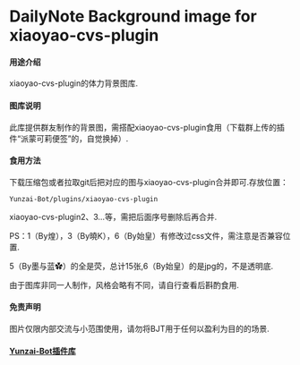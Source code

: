 # DailyNote Background image for xiaoyao-cvs-plugin

#### 用途介绍
xiaoyao-cvs-plugin的体力背景图库.

#### 图库说明
此库提供群友制作的背景图，需搭配xiaoyao-cvs-plugin食用（下载群上传的插件“派蒙可莉便签”的，自觉换掉）.

#### 食用方法
下载压缩包或者拉取git后把对应的图与xiaoyao-cvs-plugin合并即可.存放位置：

```
Yunzai-Bot/plugins/xiaoyao-cvs-plugin
```

xiaoyao-cvs-plugin2、3…等，需把后面序号删除后再合并.

PS：1（By煌），3（By曉K），6（By始皇）有修改过css文件，需注意是否兼容位置.

5（By墨与蓝✿）的全是荧，总计15张,6（By始皇）的是jpg的，不是透明底.

由于图库非同一人制作，风格会略有不同，请自行查看后斟酌食用.

#### 免责声明
图片仅限内部交流与小范围使用，请勿将BJT用于任何以盈利为目的的场景.

#### [Yunzai-Bot插件库](https://github.com/HiArcadia/Yunzai-Bot-plugins-index)
